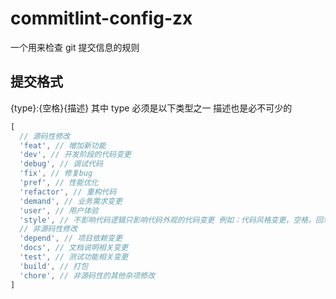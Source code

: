 # commitlint-config-zx

一个用来检查 git 提交信息的规则

## 提交格式

{type}:{空格}{描述}
其中 type 必须是以下类型之一
描述也是必不可少的

```js
[
  // 源码性修改
  'feat', // 增加新功能
  'dev', // 开发阶段的代码变更
  'debug', // 调试代码
  'fix', // 修复bug
  'pref', // 性能优化
  'refactor', // 重构代码
  'demand', // 业务需求变更
  'user', // 用户体验
  'style', // 不影响代码逻辑只影响代码外观的代码变更 例如：代码风格变更，空格，回车，注释，变量命名等
  // 非源码性修改
  'depend', // 项目依赖变更
  'docs', // 文档说明相关变更
  'test', // 测试功能相关变更
  'build', // 打包
  'chore', // 非源码性的其他杂项修改
]
```
